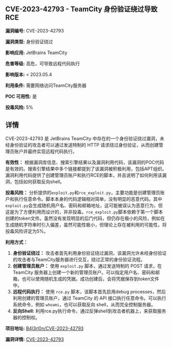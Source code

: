 ## CVE-2023-42793 - TeamCity 身份验证绕过导致RCE

**漏洞编号:** CVE-2023-42793

**漏洞类型:** 身份验证绕过

**影响应用:** JetBrains TeamCity

**危害等级:** 高危，可导致远程代码执行

**影响版本:** < 2023.05.4

**利用条件:** 需要网络访问TeamCity服务器

**POC 可用性:** 是

**投毒风险:** 5%

## 详情

CVE-2023-42793 是 JetBrains TeamCity 中存在的一个身份验证绕过漏洞，未经身份验证的攻击者可以通过发送特制的 HTTP 请求绕过身份验证，从而创建管理员账户并最终实现远程代码执行。

**有效性：**
根据漏洞库信息、搜索引擎结果以及漏洞利用代码，该漏洞的POC代码是有效的。搜索引擎结果中多个链接都提到了该漏洞被积极利用，包括APT组织。漏洞利用代码提供了创建管理员账户和执行RCE的脚本，并且说明了如何利用该漏洞，包括如何获取反向shell。

**投毒风险：**
分析提供的`exploit.py`和`rce_exploit.py`，主要功能是创建管理员账户和执行任意命令。脚本本身的代码逻辑相对简单，没有明显的恶意代码。其中`exploit.py`会生成随机用户名、密码和邮箱地址，这可能被误认为恶意行为，但这是为了方便利用而设计的，并非投毒。`rce_exploit.py`脚本依赖于第一个脚本创建的token文件。虽然没有发现明显的后门代码，但仍存在极小的风险，例如在生成随机字符串时引入偏差，虽然可能性极小，但理论上存在被利用的可能性，将投毒风险评定为5%。

**利用方式：**
1.  **身份验证绕过：** 攻击者首先利用身份验证绕过漏洞，该漏洞允许未经身份验证的攻击者与TeamCity服务器进行交互，绕过正常的身份验证流程。
2.  **创建管理员账户：** 使用 `exploit.py` 脚本，通过发送特制的 POST 请求，在 TeamCity 服务器上创建一个新的管理员账户。可以指定用户名、密码和邮箱，也可以使用随机生成的凭据。成功创建后，会将凭据保存到token文件中。
3.  **远程代码执行：** 使用 `rce.py` 脚本，该脚本首先启用debug processes，然后利用创建的管理员账户，通过 TeamCity 的 API 接口执行任意命令。可以执行系统命令，例如 `whoami`，也可以获取反向 shell，从而完全控制服务器。
4.  **反向Shell:** 利用rce.py执行命令，通过反弹shell到攻击者机器上，来获取服务器的控制权。


**项目地址:** [B4l3rI0n/CVE-2023-42793](https://github.com/B4l3rI0n/CVE-2023-42793)

**漏洞详情:** [CVE-2023-42793](https://nvd.nist.gov/vuln/detail/CVE-2023-42793)